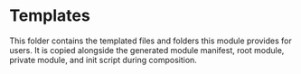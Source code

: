 # Templates

This folder contains the templated files and folders this module provides for users. It is copied
alongside the generated module manifest, root module, private module, and init script during
composition.

<!-- Notes on how this is organized, etc. -->
